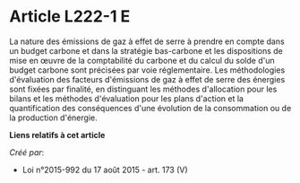 # Article L222-1 E

La nature des émissions de gaz à effet de serre à prendre en compte dans un budget carbone et dans la stratégie bas-carbone
et les dispositions de mise en œuvre de la comptabilité du carbone et du calcul du solde d'un budget carbone sont précisées
par voie réglementaire. Les méthodologies d'évaluation des facteurs d'émissions de gaz à effet de serre des énergies sont
fixées par finalité, en distinguant les méthodes d'allocation pour les bilans et les méthodes d'évaluation pour les plans
d'action et la quantification des conséquences d'une évolution de la consommation ou de la production d'énergie.

**Liens relatifs à cet article**

_Créé par_:

  - Loi n°2015-992 du 17 août 2015 - art. 173 (V)
